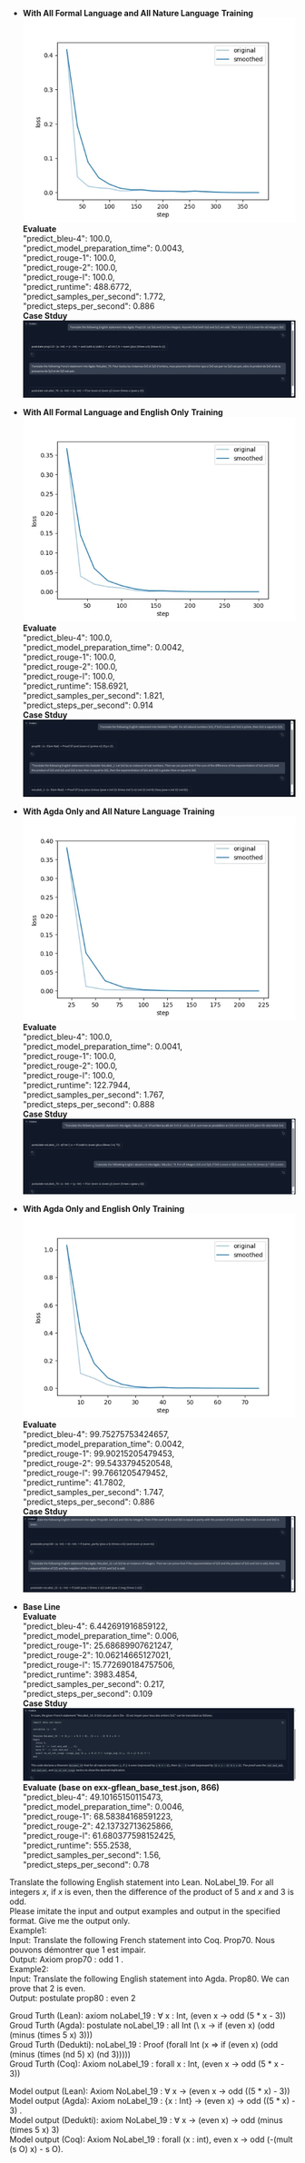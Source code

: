 - **With All Formal Language and All Nature Language** 
**Training**
![alt text](.\images\image-7.png)
**Evaluate**  
"predict_bleu-4": 100.0,  
"predict_model_preparation_time": 0.0043,  
"predict_rouge-1": 100.0,  
"predict_rouge-2": 100.0,  
"predict_rouge-l": 100.0,  
"predict_runtime": 488.6772,  
"predict_samples_per_second": 1.772,  
"predict_steps_per_second": 0.886  
**Case Stduy**
![alt text](.\images\image-8.png)


- **With All Formal Language and English Only**
**Training**
![alt text](.\images\image-9.png)
**Evaluate**  
"predict_bleu-4": 100.0,  
"predict_model_preparation_time": 0.0042,  
"predict_rouge-1": 100.0,  
"predict_rouge-2": 100.0,  
"predict_rouge-l": 100.0,  
"predict_runtime": 158.6921,  
"predict_samples_per_second": 1.821,  
"predict_steps_per_second": 0.914  
**Case Stduy**
![alt text](.\images\image-10.png)


- **With Agda Only and All Nature Language** 
**Training**
![alt text](.\images\image-11.png)
**Evaluate**  
"predict_bleu-4": 100.0,  
"predict_model_preparation_time": 0.0041,  
"predict_rouge-1": 100.0,  
"predict_rouge-2": 100.0,   
"predict_rouge-l": 100.0,  
"predict_runtime": 122.7944,  
"predict_samples_per_second": 1.767,  
"predict_steps_per_second": 0.888  
**Case Stduy**
![alt text](.\images\image-12.png)

- **With Agda Only and English Only** 
**Training**
![alt text](.\images\image-13.png)
**Evaluate**   
"predict_bleu-4": 99.75275753424657,  
"predict_model_preparation_time": 0.0042,  
"predict_rouge-1": 99.90215205479453,  
"predict_rouge-2": 99.5433794520548,  
"predict_rouge-l": 99.7661205479452,  
"predict_runtime": 41.7802,  
"predict_samples_per_second": 1.747,  
"predict_steps_per_second": 0.886  
**Case Stduy**
![alt text](.\images\image-14.png)


- **Base Line**  
**Evaluate**  
    "predict_bleu-4": 6.442691916859122,  
    "predict_model_preparation_time": 0.006,  
    "predict_rouge-1": 25.68689907621247,  
    "predict_rouge-2": 10.06214665127021,  
    "predict_rouge-l": 15.772690184757506,  
    "predict_runtime": 3983.4854,  
    "predict_samples_per_second": 0.217,  
    "predict_steps_per_second": 0.109   
**Case Stduy**  
![alt text](.\images\image-15.png)  
**Evaluate (base on exx-gflean_base_test.json, 866)**  
    "predict_bleu-4": 49.10165150115473,  
    "predict_model_preparation_time": 0.0046,  
    "predict_rouge-1": 68.58384168591223,  
    "predict_rouge-2": 42.13732713625866,  
    "predict_rouge-l": 61.680377598152425,  
    "predict_runtime": 555.2538,  
    "predict_samples_per_second": 1.56,  
    "predict_steps_per_second": 0.78  


Translate the following English statement into Lean. NoLabel_19. For all integers $x$, if $x$ is even, then the difference of the product of $5$ and $x$ and $3$ is odd.  
Please imitate the input and output examples and output in the specified format. Give me the output only.  
Example1:  
Input: Translate the following French statement into Coq. Prop70. Nous pouvons démontrer que $1$ est impair.  
Output: Axiom prop70 : odd 1 .  
Example2:  
Input: Translate the following English statement into Agda. Prop80. We can prove that $2$ is even.  
Output: postulate prop80 : even 2  

Groud Turth (Lean): axiom noLabel_19 : ∀ x : Int, (even x → odd (5 * x - 3))  
Groud Turth (Agda): postulate noLabel_19 : all Int (\\ x -> if (even x) (odd (minus (times 5 x) 3)))  
Groud Turth (Dedukti): noLabel_19 : Proof (forall Int (x => if (even x) (odd (minus (times (nd 5) x) (nd 3)))))  
Groud Turth (Coq): Axiom noLabel_19 : forall x : Int, (even x -> odd (5 * x - 3))  

Model output (Lean): Axiom NoLabel_19 : ∀ x -> (even x -> odd ((5 * x) - 3))
Model output (Agda): Axiom noLabel_19 : {x : Int} -> (even x) -> odd ((5 * x) - 3) .  
Model output (Dedukti): axiom NoLabel_19 : ∀ x -> (even x) → odd (minus (times 5 x) 3)  
Model output (Coq): Axiom NoLabel_19 : forall (x : int), even x -> odd (-(mult (s O) x) - s O).  